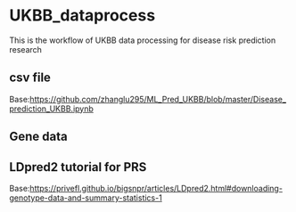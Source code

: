 # UKBB_dataprocess
This is the workflow of UKBB data processing for disease risk prediction research 

## csv file
Base:https://github.com/zhanglu295/ML_Pred_UKBB/blob/master/Disease_prediction_UKBB.ipynb

## Gene data


## LDpred2 tutorial for PRS 
Base:https://privefl.github.io/bigsnpr/articles/LDpred2.html#downloading-genotype-data-and-summary-statistics-1
